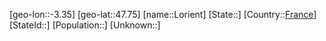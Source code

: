 ﻿---
location: [47.75,-3.35]
type: City
tags:
- geo/City


SpocWebEntityId: 32097
isDeleted: false
confidential: public

---
[geo-lon::-3.35]
[geo-lat::47.75]
[name::Lorient]
[State::]
[Country::[France](geo/Continent/Europe/France.md)]
[StateId::]
[Population::]
[Unknown::]

